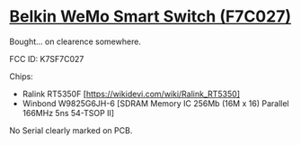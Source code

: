 # [Belkin WeMo Smart Switch (F7C027)](https://wikidevi.com/wiki/Belkin_WeMo_Smart_Switch_\(F7C027\))

Bought... on clearence somewhere.

FCC ID: K7SF7C027

Chips:

- Ralink RT5350F [https://wikidevi.com/wiki/Ralink_RT5350]
- Winbond W9825G6JH-6 [SDRAM Memory IC 256Mb (16M x 16) Parallel 166MHz 5ns 54-TSOP II]

No Serial clearly marked on PCB.

